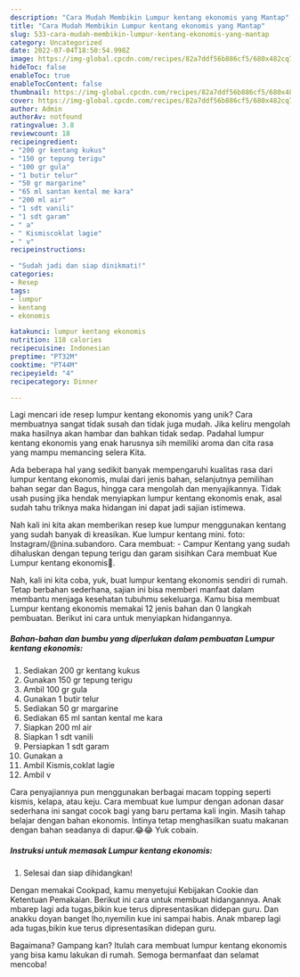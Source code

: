 ```yaml
---
description: "Cara Mudah Membikin Lumpur kentang ekonomis yang Mantap"
title: "Cara Mudah Membikin Lumpur kentang ekonomis yang Mantap"
slug: 533-cara-mudah-membikin-lumpur-kentang-ekonomis-yang-mantap
category: Uncategorized
date: 2022-07-04T18:50:54.998Z
image: https://img-global.cpcdn.com/recipes/82a7ddf56b886cf5/680x482cq70/lumpur-kentang-ekonomis-foto-resep-utama.jpg
hideToc: false
enableToc: true
enableTocContent: false
thumbnail: https://img-global.cpcdn.com/recipes/82a7ddf56b886cf5/680x482cq70/lumpur-kentang-ekonomis-foto-resep-utama.jpg
cover: https://img-global.cpcdn.com/recipes/82a7ddf56b886cf5/680x482cq70/lumpur-kentang-ekonomis-foto-resep-utama.jpg
author: Admin
authorAv: notfound
ratingvalue: 3.8
reviewcount: 18
recipeingredient:
- "200 gr kentang kukus"
- "150 gr tepung terigu"
- "100 gr gula"
- "1 butir telur"
- "50 gr margarine"
- "65 ml santan kental me kara"
- "200 ml air"
- "1 sdt vanili"
- "1 sdt garam"
- " a"
- " Kismiscoklat lagie"
- " v"
recipeinstructions:

- "Sudah jadi dan siap dinikmati!"
categories:
- Resep
tags:
- lumpur
- kentang
- ekonomis

katakunci: lumpur kentang ekonomis 
nutrition: 118 calories
recipecuisine: Indonesian
preptime: "PT32M"
cooktime: "PT44M"
recipeyield: "4"
recipecategory: Dinner

---
```





Lagi mencari ide resep lumpur kentang ekonomis yang unik? Cara membuatnya sangat tidak susah dan tidak juga mudah. Jika keliru mengolah maka hasilnya akan hambar dan bahkan tidak sedap. Padahal lumpur kentang ekonomis yang enak harusnya sih memiliki aroma dan cita rasa yang mampu memancing selera Kita.





Ada beberapa hal yang sedikit banyak mempengaruhi kualitas rasa dari lumpur kentang ekonomis, mulai dari jenis bahan, selanjutnya pemilihan bahan segar dan Bagus, hingga cara mengolah dan menyajikannya. Tidak usah pusing jika hendak menyiapkan lumpur kentang ekonomis enak,      asal sudah tahu triknya maka hidangan ini dapat jadi sajian istimewa.














Nah kali ini kita akan memberikan resep kue lumpur menggunakan kentang yang sudah banyak di kreasikan. Kue lumpur kentang mini. foto: Instagram/@nina.subandoro. Cara membuat: - Campur Kentang yang sudah dihaluskan dengan tepung terigu dan garam sisihkan Cara membuat Kue Lumpur kentang ekonomis🍘.






Nah, kali ini kita coba, yuk, buat lumpur kentang ekonomis sendiri di rumah. Tetap berbahan sederhana, sajian ini bisa memberi manfaat dalam membantu menjaga kesehatan tubuhmu sekeluarga. Kamu bisa membuat Lumpur kentang ekonomis memakai 12 jenis bahan dan 0 langkah pembuatan. Berikut ini cara untuk menyiapkan hidangannya.

<!--inarticleads1-->

##### Bahan-bahan dan bumbu yang diperlukan dalam pembuatan Lumpur kentang ekonomis:

1. Sediakan 200 gr kentang kukus
1. Gunakan 150 gr tepung terigu
1. Ambil 100 gr gula
1. Gunakan 1 butir telur
1. Sediakan 50 gr margarine
1. Sediakan 65 ml santan kental me kara
1. Siapkan 200 ml air
1. Siapkan 1 sdt vanili
1. Persiapkan 1 sdt garam
1. Gunakan  a
1. Ambil  Kismis,coklat lagie
1. Ambil  v


Cara penyajiannya pun menggunakan berbagai macam topping seperti kismis, kelapa, atau keju. Cara membuat kue lumpur dengan adonan dasar sederhana ini sangat cocok bagi yang baru pertama kali ingin. Masih tahap belajar dengan bahan ekonomis. Intinya tetap menghasilkan suatu makanan dengan bahan seadanya di dapur.😂😂 Yuk cobain. 

<!--inarticleads2-->

##### Instruksi untuk memasak Lumpur kentang ekonomis:


1. Selesai dan siap dihidangkan!

Dengan memakai Cookpad, kamu menyetujui Kebijakan Cookie dan Ketentuan Pemakaian. Berikut ini cara untuk membuat hidangannya. Anak mbarep lagi ada tugas,bikin kue terus dipresentasikan didepan guru. Dan anakku doyan banget lho,nyemilin kue ini sampai habis. Anak mbarep lagi ada tugas,bikin kue terus dipresentasikan didepan guru. 

Bagaimana? Gampang kan? Itulah cara membuat lumpur kentang ekonomis yang bisa kamu lakukan di rumah. Semoga bermanfaat dan selamat mencoba!
